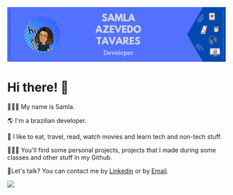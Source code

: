 
<div><img src="https://github.com/samlatavares/samlatavares/blob/master/images/Capa.png"></div>
<div>
  <h1>Hi there! 👋</h1>
  <div id="introduce">
    <p>👩🏻‍🦱 My name is Samla.</p>
    <p>🌎 I'm a brazilian developer.</p>
    <p>💖 I like to eat, travel, read, watch movies and learn tech and non-tech stuff.</p>
    <p>👩🏻‍💻 You'll find some personal projects, projects that I made during some classes and other stuff in my Github.</p>
   </div>
  <div id="contact">
    🤝Let's talk? You can contact me by <a target="_blank" href="https://www.linkedin.com/in/samla-tavares" target="_blank"> Linkedin</a> or by <a href="mailto:samla_azevedo@outlook.com">
      Email</a>.
  </div>
  <div>
  <p><img width="400px" align="left" src="https://github-readme-stats.vercel.app/api/top-langs/?username=samlatavares&hide=html&layout=compact&theme=buefy"/></p>
</div>
</div>
